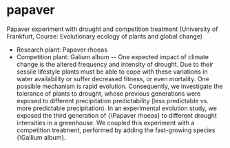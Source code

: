# papaver
Papaver experiment with drought and competition treatment (University of Frankfurt, Course: Evolutionary ecology of plants and global change)

* Research plant: Papaver rhoeas
* Competition plant: Galium album
--
One expected impact of climate change is the altered frequency and intensity of drought. Due to their sessile lifestyle plants must be able to cope with these variations in water availability or suffer decreased fitness, or even mortality. One possible mechanism is rapid evolution. Consequently, we investigate the tolerance of plants to drought, whose previous generations were exposed to different precipitation predictability (less predictable vs. more predictable precipitation). In an experimental evolution study, we exposed the third generation of {\Papaver rhoeas} to different drought intensities in a greenhouse. We coupled this experiment with a competition treatment, performed by adding the fast-growing species {\Gallium album}. 
